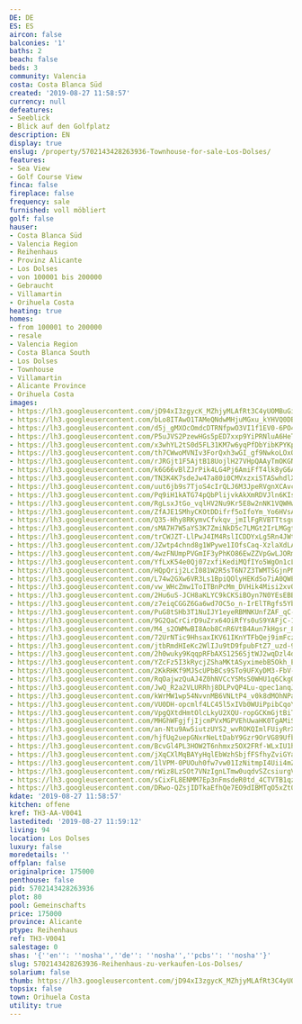 ```yaml
---
DE: DE
ES: ES
aircon: false
balconies: '1'
baths: 2
beach: false
beds: 3
community: Valencia
costa: Costa Blanca Süd
created: '2019-08-27 11:58:57'
currency: null
defeatures:
- Seeblick
- Blick auf den Golfplatz
description: EN
display: true
enslug: /property/5702143428263936-Townhouse-for-sale-Los-Dolses/
features:
- Sea View
- Golf Course View
finca: false
fireplace: false
frequency: sale
furnished: voll möbliert
golf: false
hauser:
- Costa Blanca Süd
- Valencia Region
- Reihenhaus
- Provinz Alicante
- Los Dolses
- von 100001 bis 200000
- Gebraucht
- Villamartin
- Orihuela Costa
heating: true
homes:
- from 100001 to 200000
- resale
- Valencia Region
- Costa Blanca South
- Los Dolses
- Townhouse
- Villamartin
- Alicante Province
- Orihuela Costa
images:
- https://lh3.googleusercontent.com/jD94xI3zgycK_MZhjyMLAfRt3C4yUOMBuGiw3N-v8klBtvR_ZSmzzKrQnJTyyAHhGETIYTFs9zjalysg9Cqbcw=w640-rj-e30-l100
- https://lh3.googleusercontent.com/bLo8ITAwO1TAMeQNdwMHjuMGxu_kYHVQ0DB-9SN1CRJPN0MLn-1apTpONoL-HuU2GEeAVXoC3J3aF3Dxi4Y2=w640-rj-e30-l100
- https://lh3.googleusercontent.com/d5j_gMXOcOmdcDTRNfpwO3VI1f1EV0-6PO4Uk3axNhneRQe2pm6RKnI5HCO_XmInc3ENZ8WE7oex0jDqosfd=w640-rj-e30-l100
- https://lh3.googleusercontent.com/P5uJVS2PzewHGs5pED7xxp9YiPRNluA6HeTWet1wqMhOnjlyXcDc332XLQ0MeJ4Un5bI2n6pPibo8-MAkXAlVw=w640-rj-e30-l100
- https://lh3.googleusercontent.com/x3whYL2tS0d5FL31KM7w6yqPfDbYibKPYKpIA0mSzHkm6afAIMrv2rT_7Q6QHyk0qKTk6rTQvntL2x0prW1a7g=w640-rj-e30-l100
- https://lh3.googleusercontent.com/th7CWwoMVNIv3ForQxh3wGI_gf9NwkoLOxQ-ZaWm9mrLSlro7xK_E4yprfpTk6ehkYEfQJdYrD7OIoJs7Gw=w640-rj-e30-l100
- https://lh3.googleusercontent.com/rJRGjt1F5AjtB18UojlH27VHpQAAyTmOKGNGsbDgNxSRnFqBLSH4ikgqMTtL58Q-9znVsstSDyof_-lF6RpE=w640-rj-e30-l100
- https://lh3.googleusercontent.com/k6G66vBlZJrPik4LG4Pj6AmiFfT4lk8yG6AgFzZBvrkFHV5drQPca8u_FGgkCV28r1fzFIRqpjxo0irq6Ub7=w640-rj-e30-l100
- https://lh3.googleusercontent.com/TN3K4K7sdeJw47a80i0CMVxzxiSTASwhdlX5VFyJDavmIMlQUxnByukIVgLRS1r_POmglNT1CSJ39slaxg=w640-rj-e30-l100
- https://lh3.googleusercontent.com/uut6jb9s7TjoS4cIrQLJ6M3JpeRVgnXCAvc2edyhlQVQ2amL8n7qcdSHAPw_BxQhTySCdD1U7273lD7z2RN7=w640-rj-e30-l100
- https://lh3.googleusercontent.com/Pq9iH1kATG74pQbPlijvkAkXmRDVJln6KIsq78p6bYNlfWTR9ZnzXGtJuWIHi4J7cfTf6L-1iLkOLAwsA0Ir=w640-rj-e30-l100
- https://lh3.googleusercontent.com/RgLsxJtGo_vqlHV2Nu9Kr5E8w2nNK1VQWHw9R4Qg6L9UH3bnNLmWIFbbBBnvbcmnh6ywQu8laPgBbutdnrPW=w640-rj-e30-l100
- https://lh3.googleusercontent.com/ZfAJE1SMhyCKOtDDifrf5oIfoYm_Yo6HVsA6kZ1QzdcNkKVf2w9BPEI7Unsr8rvHVDrv6gCBaL12AiDX-yRD=w640-rj-e30-l100
- https://lh3.googleusercontent.com/Q35-Hhy8RKymvCfvkqv_jmIlFgRVBTTtsguAYRo9Q31Evg3EqV3scP4XB0__1aXk42ZtYYkIJZ53WzEercXz=w640-rj-e30-l100
- https://lh3.googleusercontent.com/sMA7H7W5aYS3K7ZmiNkD5c7LMGt2IrLMGgtfvGA1zvXVUZ_snit6BQw754c8FR9ZnTmbH3UZukwTAheoXbk=w640-rj-e30-l100
- https://lh3.googleusercontent.com/trCWJZT-LlPwJ4IM4RslICDDYxLg5Rn4JWtBnlMkiVSYkeRXmvKr_5_bcTe425zW6WH7Sj-GwBtQAsV8GteU=w640-rj-e30-l100
- https://lh3.googleusercontent.com/JZwtp4chnd8g1WPywe1IOfsCaq-XzlaXdLAHlfKBXucgUNApTBSaLiquX13Si55do1bT_tAZhzsBOhEIfYrZAQ=w640-rj-e30-l100
- https://lh3.googleusercontent.com/4wzFNUmpPVGmIF3yPhKO86EwZZVpGwLJORm5zIoQvk1nX_RnJ5wN8dGZ6J2YONRiwwN2_p9oUXTr8J988fYm=w640-rj-e30-l100
- https://lh3.googleusercontent.com/YfLxK54e0Qj07zxfiKediMQfIYo5WgOn1cLN40Mg7RCViwTMfYYCN47c0TyWZt-CLoygC1ARhiMe3O3__KSc=w640-rj-e30-l100
- https://lh3.googleusercontent.com/HQpQrij2LcI081W2R5sT6N7Z3TWMTSGjnPN4AsjPPzUD8zcMnrJ2UlMz_Wwp7jL1a9BO0o4cuGQ7F4BplBc6=w640-rj-e30-l100
- https://lh3.googleusercontent.com/L74w2GXw6VR3Ls1BpiQOlyHEKdSo7iA0QWEuHKGNdv9Dg-Uxfd098k_yHimX7ugEfrXRw3lsVicDHXi0bEA=w640-rj-e30-l100
- https://lh3.googleusercontent.com/vw_WHcZmw1ToITBnPcMm_DVHik4Misi2xvQhUNndb9v6lQegUOMhRlLCVJLfOrMrTX1TTfEJ9uGQzLgKDYw=w640-rj-e30-l100
- https://lh3.googleusercontent.com/2Hu6uS-JCH8aKLYC9kCKSiBOyn7N0YEsEBBm98v4E1nbZgQ2_E0Bc6ReJHpaerTqUSiDEx6K-bbOl9zxgmynQg=w640-rj-e30-l100
- https://lh3.googleusercontent.com/z7eiqCGGZ6Ga6wd7OC5o_n-IrElTRgfs5YbPEmzJ42_ubFmNZQTRX7gup1QHKiIFcFq1TCiEpNHjQtST2dQO=w640-rj-e30-l100
- https://lh3.googleusercontent.com/PuG8tSHb3T1NuIJY1eyeRBMNKUnfZAF_qC-C-jkXt-0TIBqyc5R7NxEdnQNaO2VhzWWY5iwwmo9pQbu2ELfo=w640-rj-e30-l100
- https://lh3.googleusercontent.com/9G2QaCrCirD9uZrx64OiRfYs0uS9YAFjC-1AXcs22reahFLHBujgNWR_luqrukwxhgw6zcssldpMY8LRbrQ=w640-rj-e30-l100
- https://lh3.googleusercontent.com/M4_s2OWMwBI8Aob8CnR6VtB4Aun7kHgsr_84ZzYWlorTes4xDxeZFfPsTpvghVnWz-3JlCasm6k4KCWXh-E=w640-rj-e30-l100
- https://lh3.googleusercontent.com/72UrNTic9HhsaxIKV61IKnYTFbQej9imFczfd4vdZwscv9O1-xHXZhR8o2xqSfobaLeBASAwg5Ij3AZTN3_Uxw=w640-rj-e30-l100
- https://lh3.googleusercontent.com/jtbRmdHIeKc2WlIJu9tD9fpubFtZ7_uzd-9ZNwkdG2NaeVMNMjBPXMOw22XwRfGvHiI6Co91B_CknUalwPsJ=w640-rj-e30-l100
- https://lh3.googleusercontent.com/2h0wuky9KqqpRFbAXS1256SjtWJ2wqDzl4d0uJaigTDAkgNSbjV0B0ir9-6Ekb5IOcjpLWSh5gNp1rw63kem9Q=w640-rj-e30-l100
- https://lh3.googleusercontent.com/YZcFz5I3kRycjZShaMKtASyximebB5Okh_EcKmaPNi--Z981tgUq6fSCUJZYLjdwoLXirlK25Mv9Fp8HhQxIvA=w640-rj-e30-l100
- https://lh3.googleusercontent.com/2KkRHKf9MJScUPbBCs9STo9UFXyDM3-FbV-4Xwp9nrRHjFbIx9X23Yh0OuMtFKR2r1GxvKUDT7Ory-JJ0cU=w640-rj-e30-l100
- https://lh3.googleusercontent.com/RqOajwzQuAJ4Z0hNVCcYSMsS0WHU1q6CkgQBCNlNmr8BViSImu1B8frZpZ3Fv99nwgIXNE3t-wG5ooFVUrnY=w640-rj-e30-l100
- https://lh3.googleusercontent.com/JwQ_R2a2VLURRhj8DLPvQP4Lu-qpec1anqJUAbEIkP1o6LQElG_faXuxGbo4kaHDiYX1QPfrii0rNZBUYBWr=w640-rj-e30-l100
- https://lh3.googleusercontent.com/kWrMW1wp54NvvnMB6VNLtP4_v0k8dMOhNPawWRZPvqOy24bTb1hjpg9RVPF4Z8VzkY3Uvm4g23p9jZK3VALw=w640-rj-e30-l100
- https://lh3.googleusercontent.com/VU0DH-opcmlf4LC45l5xIVb0WUiPpibCqoY0a61EdCmENum4JMyrMqkvtin0aP7CPyvNFnI0D-5AKR_hiCNn=w640-rj-e30-l100
- https://lh3.googleusercontent.com/VpgQXtdHmtOlcLkyU2XQU-ropGCKmGjtBiT_s8FCPGwOdAtOHYE6msLx1OI7DiG9YwEC18h8JCZOASSOwa863w=w640-rj-e30-l100
- https://lh3.googleusercontent.com/MHGhWFgjfjIjcmPVxMGPVEhUwaHK0TgAMiSUf7ca9yH5KVIaNIJbU4rV7MyLkvtOWP8uOwMwpPV2s0QcUOFE=w640-rj-e30-l100
- https://lh3.googleusercontent.com/an-Ntu9Aw5iutzUYS2_wvROKQImlFUiyRrXx_BMwXFxOYlXuyiikrFD4C0kHtgTprO7civPjF8lXlbI4_7pQ=w640-rj-e30-l100
- https://lh3.googleusercontent.com/hjfUq2uepGNxrNeLtDabY9Gzr9OrVG89UfbUrPMoO35F7WI-sJcoNxwxAuWO0tUToHKSVq6MKhvEWZW4Kbus=w640-rj-e30-l100
- https://lh3.googleusercontent.com/BcvGl4PL3HOW2T6nhmxz5OX2FRf-WLxIU1hZBcRHijImEpclaAAPe9sPzLApkMXKcoefoVVLddY_8KlatAcY=w640-rj-e30-l100
- https://lh3.googleusercontent.com/jXqCXlMqBAYyHqlEbWzhSbjfFSfhyZviGYaYTZLhF1iDSgjq8CWMJfQBp1b5gfarKLSrotwWtU7Rd15njFHF=w640-rj-e30-l100
- https://lh3.googleusercontent.com/1lVPM-0PUOuh0fw7vw01IzNitmpI4Uii4mZ16CBhvNRqk2o3bJwGhHZofKUn-tgjMLn-xKwoJHJehJaJj383=w640-rj-e30-l100
- https://lh3.googleusercontent.com/rWiz8LzSOt7VNzIgnLTmw0uqdvSZcsiurgV6dOlh-hwel1ckX89wngmvq34er4zLIsxnmiz3LqOwh8VTb-5gNQ=w640-rj-e30-l100
- https://lh3.googleusercontent.com/sCixFL8ENMM7Ep3nFmsdeR0td_4CTVTB1qzt3QjCFURaO-V0X0fgVOsKZ6Y58AnLLOej2LU143gopPtLsv4b=w640-rj-e30-l100
- https://lh3.googleusercontent.com/DRwo-QZsjIDTkaEfhQe7EO9dIBMTqO5xZt0l3-oJmeU1K3zI3eSyCFCJ9TiGkJE9f6A8PMf9ocKTkFiIiC34=w640-rj-e30-l100
kdate: '2019-08-27 11:58:57'
kitchen: offene
kref: TH3-AA-V0041
lastedited: '2019-08-27 11:59:12'
living: 94
location: Los Dolses
luxury: false
moredetails: ''
offplan: false
originalprice: 175000
penthouse: false
pid: 5702143428263936
plot: 80
pool: Gemeinschafts
price: 175000
province: Alicante
ptype: Reihenhaus
ref: TH3-V0041
salestage: 0
shas: '{''en'': ''nosha'',''de'': ''nosha'',''pcbs'': ''nosha''}'
slug: 5702143428263936-Reihenhaus-zu-verkaufen-Los-Dolses/
solarium: false
thumb: https://lh3.googleusercontent.com/jD94xI3zgycK_MZhjyMLAfRt3C4yUOMBuGiw3N-v8klBtvR_ZSmzzKrQnJTyyAHhGETIYTFs9zjalysg9Cqbcw=w400-h240-n-rj-e30-l100
topsix: false
town: Orihuela Costa
utility: true
---
```

